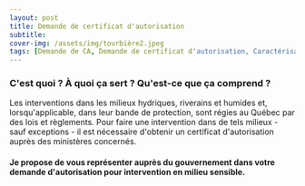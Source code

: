 ```yaml
---
layout: post
title: Demande de certificat d'autorisation
subtitle: 
cover-img: /assets/img/tourbière2.jpeg
tags: [Demande de CA, Demande de certificat d'autorisation, Caractérisation écologique, Caractérisation biologique]
---
```


### C'est quoi ? À quoi ça sert ? Qu'est-ce que ça comprend ?


Les interventions dans les milieux hydriques, riverains et humides et, lorsqu'applicable, dans leur bande de protection, sont régies au Québec par des lois et règlements. Pour faire une intervention dans de tels milieux - sauf exceptions - il est nécessaire d'obtenir un certificat d'autorisation auprès des ministères concernés. 

#### Je propose de vous représenter auprès du gouvernement dans votre demande d'autorisation pour intervention en milieu sensible. 

